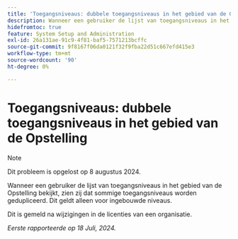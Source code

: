 ```yaml
---
title: 'Toegangsniveaus: dubbele toegangsniveaus in het gebied van de Opstelling'
description: Wanneer een gebruiker de lijst van toegangsniveaus in het gebied van de Opstelling bekijkt, zien zij dat sommige toegangsniveaus worden gedupliceerd. Dit geldt alleen voor ingebouwde niveaus.
hidefromtoc: true
feature: System Setup and Administration
exl-id: 26a131ae-91c9-4f81-baf5-7571213bcffc
source-git-commit: 9f8167f06da0121f32f9fba22d51c667efd415e3
workflow-type: tm+mt
source-wordcount: '90'
ht-degree: 0%

---
```


# Toegangsniveaus: dubbele toegangsniveaus in het gebied van de Opstelling

>[!NOTE]
>
>Dit probleem is opgelost op 8 augustus 2024.

Wanneer een gebruiker de lijst van toegangsniveaus in het gebied van de Opstelling bekijkt, zien zij dat sommige toegangsniveaus worden gedupliceerd. Dit geldt alleen voor ingebouwde niveaus.

Dit is gemeld na wijzigingen in de licenties van een organisatie.

_Eerste rapporteerde op 18 Juli, 2024._
